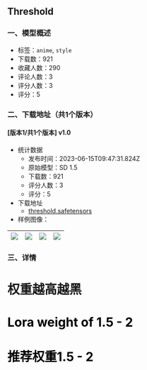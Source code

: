 ## Threshold
### 一、模型概述

- 标签：`anime`, `style`
- 下载数：921
- 收藏人数：290
- 评论人数：3
- 评分人数：3
- 评分：5

### 二、下载地址（共1个版本）

#### [版本1/共1个版本] v1.0

- 统计数据
  - 发布时间：2023-06-15T09:47:31.824Z
  - 原始模型：SD 1.5
  - 下载数：921
  - 评分人数：3
  - 评分：5
- 下载地址
  - [threshold.safetensors](https://civitai.com/api/download/models/96417)
- 样例图像：

| <img src="https://image.civitai.com/xG1nkqKTMzGDvpLrqFT7WA/a59779c8-c149-40a8-ba47-bc27020bb1ed/width=450/1151376.jpeg" /> | <img src="https://image.civitai.com/xG1nkqKTMzGDvpLrqFT7WA/0c72c87d-490c-4c5b-97fb-1d0d36db5332/width=450/1151374.jpeg" /> | <img src="https://image.civitai.com/xG1nkqKTMzGDvpLrqFT7WA/b1505a73-48a3-4171-914e-dfe8bfc203b4/width=450/1151370.jpeg" /> | <img src="https://image.civitai.com/xG1nkqKTMzGDvpLrqFT7WA/9a682f14-e4db-4a20-8f08-be036d365aa9/width=450/1151375.jpeg" /> |
| ---- | ---- | ---- | ---- |


### 三、详情
<h1 id="heading-57">权重越高越黑</h1><h1 id="heading-3"><span style="color:rgb(0, 0, 0)">Lora weight of 1.5 - 2</span></h1><h1 id="heading-4"><span style="color:rgb(0, 0, 0)">推荐权重1.5 - 2</span></h1>
